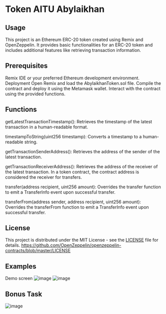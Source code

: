 # Token AITU Abylaikhan

## Usage
This project is an Ethereum ERC-20 token created using Remix and OpenZeppelin. It provides basic functionalities for an ERC-20 token and includes additional features like retrieving transaction information.

## Prerequisites
Remix IDE or your preferred Ethereum development environment.
Deployment
Open Remix and load the AbylaikhanToken.sol file.
Compile the contract and deploy it using the Metamask wallet.
Interact with the contract using the provided functions.

## Functions
getLatestTransactionTimestamp(): Retrieves the timestamp of the latest transaction in a human-readable format.

timestampToString(uint256 timestamp): Converts a timestamp to a human-readable string.

getTransactionSenderAddress(): Retrieves the address of the sender of the latest transaction.

getTransactionReceiverAddress(): Retrieves the address of the receiver of the latest transaction. In a token contract, the contract address is considered the receiver for transfers.

transfer(address recipient, uint256 amount): Overrides the transfer function to emit a TransferInfo event upon successful transfer.

transferFrom(address sender, address recipient, uint256 amount): Overrides the transferFrom function to emit a TransferInfo event upon successful transfer.

## License

This project is distributed under the MIT License - see the [LICENSE](LICENSE) file for details.
https://github.com/OpenZeppelin/openzeppelin-contracts/blob/master/LICENSE


## Examples
Demo screen
![image](https://github.com/kair7sky/Blockchain/assets/118976474/041dca2e-0a6b-4dcc-86ae-3cfa7e34e3e7)
![image](https://github.com/kair7sky/Blockchain/assets/118976474/b27b0fcd-a467-4512-b4a5-7249c14a15b9)

## Bonus Task
![image](https://github.com/kair7sky/Blockchain/assets/118976474/694e0b0b-9976-4509-b3a0-7a635dde2dcf)



